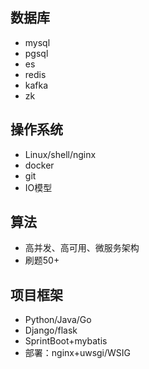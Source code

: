 ## 数据库
+ mysql
+ pgsql
+ es
+ redis
+ kafka
+ zk


## 操作系统
+ Linux/shell/nginx
+ docker
+ git 
+ IO模型


## 算法
 + 高并发、高可用、微服务架构
 + 刷题50+
 
 
## 项目框架
+ Python/Java/Go
+ Django/flask
+ SprintBoot+mybatis
+ 部署：nginx+uwsgi/WSIG


